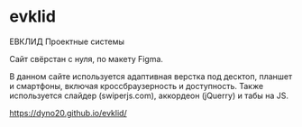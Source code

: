 # evklid
ЕВКЛИД Проектные системы

Сайт свёрстан с нуля, по макету Figma.

В данном сайте используется адаптивная верстка под десктоп, планшет и смартфоны, включая кроссбраузерность и доступность.
Также используется слайдер (swiperjs.com), аккордеон (jQuerry) и табы на JS.

https://dyno20.github.io/evklid/
